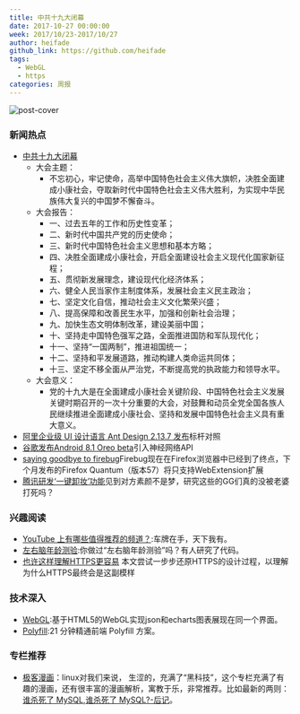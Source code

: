 ```yaml
---
title: 中共十九大闭幕
date: 2017-10-27 00:00:00
week: 2017/10/23-2017/10/27
author: heifade
github_link: https://github.com/heifade
tags:
  - WebGL
  - https
categories: 周报
---
```

![post-cover](https://timgsa.baidu.com/timg?image&quality=80&size=b9999_10000&sec=1509719966&di=e89a0f0d465ad34bf0969d6bce398643&imgtype=jpg&er=1&src=http%3A%2F%2Fcms-bucket.nosdn.127.net%2Fcatchpic%2F4%2F40%2F40126c0c425dee1c8037c5c3238cd50c.png%3FimageView%26amp%3Bthumbnail%3D550x0)
### 新闻热点
- [中共十九大闭幕](https://baike.baidu.com/item/中国共产党第十九次全国代表大会/1629417?fr=aladdin) 
  - 大会主题：
    - 不忘初心，牢记使命，高举中国特色社会主义伟大旗帜，决胜全面建成小康社会，夺取新时代中国特色社会主义伟大胜利，为实现中华民族伟大复兴的中国梦不懈奋斗。
  - 大会报告：
    - 一、过去五年的工作和历史性变革；
    - 二、新时代中国共产党的历史使命；
    - 三、新时代中国特色社会主义思想和基本方略；
    - 四、决胜全面建成小康社会，开启全面建设社会主义现代化国家新征程；
    - 五、贯彻新发展理念，建设现代化经济体系；
    - 六、健全人民当家作主制度体系，发展社会主义民主政治；
    - 七、坚定文化自信，推动社会主义文化繁荣兴盛；
    - 八、提高保障和改善民生水平，加强和创新社会治理；
    - 九、加快生态文明体制改革，建设美丽中国；
    - 十、坚持走中国特色强军之路，全面推进国防和军队现代化；
    - 十一、坚持“一国两制”，推进祖国统一；
    - 十二、坚持和平发展道路，推动构建人类命运共同体；
    - 十三、坚定不移全面从严治党，不断提高党的执政能力和领导水平。
  - 大会意义：
    - 党的十九大是在全面建成小康社会关键阶段、中国特色社会主义发展关键时期召开的一次十分重要的大会，对鼓舞和动员全党全国各族人民继续推进全面建成小康社会、坚持和发展中国特色社会主义具有重大意义。
- [阿里企业级 UI 设计语言 Ant Design 2.13.7 发布](https://oschina.net/news/89844/ant-design-2-13-7)标杆对照
- [谷歌发布Android 8.1 Oreo beta](http://www.cnbeta.com/articles/soft/664365.htm)引入神经网络API
- [saying goodbye to firebug](https://hacks.mozilla.org/2017/10/saying-goodbye-to-firebug/)Firebug现在在Firefox浏览器中已经到了终点，下个月发布的Firefox Quantum（版本57）将只支持WebExtension扩展
- [腾讯研发‘一键卸妆’功能](http://news.mydrivers.com/1/553/553380.htm)见到对方素颜不是梦，研究这些的GG们真的没被老婆打死吗？

### 兴趣阅读

- [YouTube 上有哪些值得推荐的频道？](https://www.zhihu.com/question/19609089):车牌在手，天下我有。
- [左右脑年龄测验](https://juejin.im/entry/59f054b051882578c5269c06):你做过“左右脑年龄测验”吗？有人研究了代码。
- [也许这样理解HTTPS更容易](https://showme.codes/2017-02-20/understand-https/) 本文尝试一步步还原HTTPS的设计过程，以理解为什么HTTPS最终会是这副模样


### 技术深入
- [WebGL](https://juejin.im/entry/59f13d6d5188252c231214da):基于HTML5的WebGL实现json和echarts图表展现在同一个界面。
- [Polyfill](https://www.sitixi.com/blog/14994835126345.html):21 分钟精通前端 Polyfill 方案。


### 专栏推荐

- [极客漫画](https://zhuanlan.zhihu.com/geekcomic)：linux对我们来说， 生涩的，充满了“黑科技”，这个专栏充满了有趣的漫画，还有很丰富的漫画解析，寓教于乐，非常推荐。比如最新的两则：[谁杀死了 MySQL](https://zhuanlan.zhihu.com/p/30432636),[谁杀死了 MySQL?-后记](https://zhuanlan.zhihu.com/p/30259833)。

